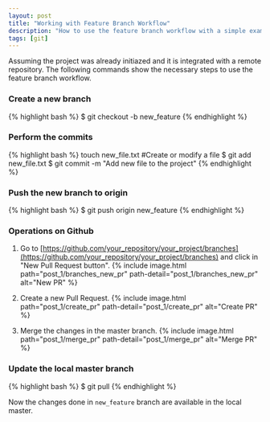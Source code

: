 ```yaml
---
layout: post
title: "Working with Feature Branch Workflow"
description: "How to use the feature branch workflow with a simple example"
tags: [git]
---
```


Assuming the project was already initiazed and it is integrated with a remote repository. The following commands show the necessary steps to use the feature branch workflow.

### Create a new branch
{% highlight bash %}
$ git checkout -b new_feature
{% endhighlight %}

### Perform the commits
{% highlight bash %}
touch new_file.txt #Create or modify a file
$ git add new_file.txt
$ git commit -m "Add new file to the project"
{% endhighlight %}

### Push the new branch to origin
{% highlight bash %}
$ git push origin new_feature
{% endhighlight %}

### Operations on Github
1. Go to [https://github.com/your_repository/your_project/branches](https://github.com/your_repository/your_project/branches) and click in "New Pull Request button".
{% include image.html path="post_1/branches_new_pr" path-detail="post_1/branches_new_pr" alt="New PR" %}

2. Create a new Pull Request.
{% include image.html path="post_1/create_pr" path-detail="post_1/create_pr" alt="Create PR" %}


3. Merge the changes in the master branch.
{% include image.html path="post_1/merge_pr" path-detail="post_1/merge_pr" alt="Merge PR" %}

### Update the local master branch
{% highlight bash %}
$ git pull
{% endhighlight %}

Now the changes done in `new_feature` branch are available in the local master.
